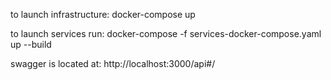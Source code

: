 to launch infrastructure:
docker-compose up

to launch services run:
docker-compose -f services-docker-compose.yaml up --build

swagger is located at:
http://localhost:3000/api#/
